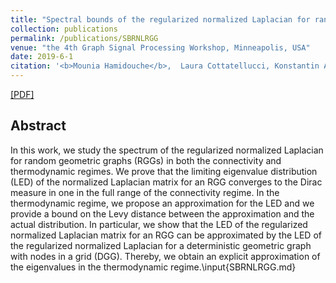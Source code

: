 ```yaml
---
title: "Spectral bounds of the regularized normalized Laplacian for random geometric graphs"
collection: publications
permalink: /publications/SBRNLRGG
venue: "the 4th Graph Signal Processing Workshop, Minneapolis, USA"
date: 2019-6-1
citation: '<b>Mounia Hamidouche</b>,  Laura Cottatellucci, Konstantin Avrachenkov'
---
```


[[PDF]](https://arxiv.org/pdf/1910.08873.pdf)


## Abstract
In this work, we study the spectrum of the regularized normalized Laplacian for random geometric graphs (RGGs) in both the connectivity and thermodynamic regimes. We prove that the limiting eigenvalue distribution (LED) of the normalized Laplacian matrix for an RGG converges to the Dirac measure in one in the full range of the connectivity regime. In the thermodynamic regime, we propose an approximation for the LED and we provide a bound on the Levy distance between the approximation and the actual distribution. In particular, we show that the LED of the regularized normalized Laplacian matrix for an RGG can be approximated by the LED of the regularized normalized Laplacian for a deterministic geometric graph with nodes in a grid (DGG). Thereby, we obtain an explicit approximation of the eigenvalues in the thermodynamic regime.\input{SBRNLRGG.md}
